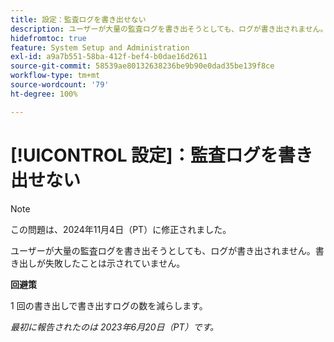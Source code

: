 ```yaml
---
title: 設定：監査ログを書き出せない
description: ユーザーが大量の監査ログを書き出そうとしても、ログが書き出されません。書き出しが失敗したことは示されていません。
hidefromtoc: true
feature: System Setup and Administration
exl-id: a9a7b551-58ba-412f-bef4-b0dae16d2611
source-git-commit: 58539ae80132638236be9b90e0dad35be139f8ce
workflow-type: tm+mt
source-wordcount: '79'
ht-degree: 100%

---
```


# [!UICONTROL 設定]：監査ログを書き出せない

>[!NOTE]
>
>この問題は、2024年11月4日（PT）に修正されました。

ユーザーが大量の監査ログを書き出そうとしても、ログが書き出されません。書き出しが失敗したことは示されていません。

**回避策**

1 回の書き出しで書き出すログの数を減らします。

_最初に報告されたのは 2023年6月20日（PT）です。_

